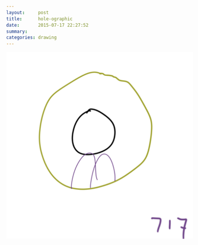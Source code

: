 ```yaml
---
layout:     post
title:      hole-ographic
date:       2015-07-17 22:27:52
summary:    
categories: drawing
---
```

![hole-ographic](/images/diary/hole-ographic.png "How can I play with it?")